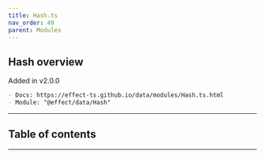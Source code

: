 ```yaml
---
title: Hash.ts
nav_order: 49
parent: Modules
---
```


## Hash overview

Added in v2.0.0

```md
- Docs: https://effect-ts.github.io/data/modules/Hash.ts.html
- Module: "@effect/data/Hash"
```

---

<h2 class="text-delta">Table of contents</h2>

---

